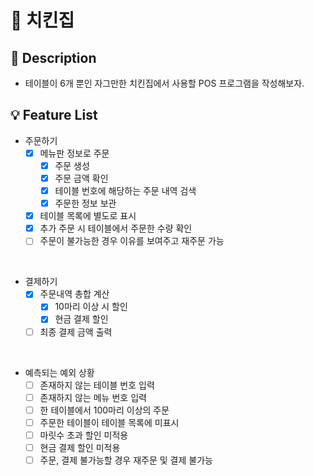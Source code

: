 # 🍗 치킨집

## 📑 Description
- 테이블이 6개 뿐인 자그만한 치킨집에서 사용할 POS 프로그램을 작성해보자.

## 💡 Feature List
- 주문하기
    * [X] 메뉴판 정보로 주문
        * [X] 주문 생성
        * [X] 주문 금액 확인
        * [X] 테이블 번호에 해당하는 주문 내역 검색
        * [X] 주문한 정보 보관
    * [X] 테이블 목록에 별도로 표시
    * [X] 추가 주문 시 테이블에서 주문한 수량 확인
    * [ ] 주문이 불가능한 경우 이유를 보여주고 재주문 가능
    
<br>

- 결제하기
    * [X] 주문내역 총합 계산
        * [X] 10마리 이상 시 할인
        * [X] 현금 결제 할인
    * [ ] 최종 결제 금액 출력

<br>

- 예측되는 예외 상황
    * [ ] 존재하지 않는 테이블 번호 입력
    * [ ] 존재하지 않는 메뉴 번호 입력
    * [ ] 한 테이블에서 100마리 이상의 주문
    * [ ] 주문한 테이블이 테이블 목록에 미표시
    * [ ] 마릿수 초과 할인 미적용
    * [ ] 현금 결제 할인 미적용
    * [ ] 주문, 결제 불가능할 경우 재주문 및 결제 불가능
